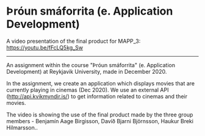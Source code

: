 # Þróun smáforrita (e. Application Development)

A video presentation of the final product for MAPP_3:<br>
https://youtu.be/fFcLQ5kg_Sw

--------------------------------------------------------------------
An assignment within the course "Þróun smáforrita" (e. Application Development) at Reykjavik University, made in December 2020.

In the assignment, we create an application which displays movies that are currently playing in cinemas (Dec 2020). We use an external API (http://api.kvikmyndir.is/) to get information related to cinemas and their movies.

The video is showing the use of the final product made by the three group members - Benjamín Aage Birgisson, Davíð Bjarni Björnsson, Haukur Breki Hilmarsson..
